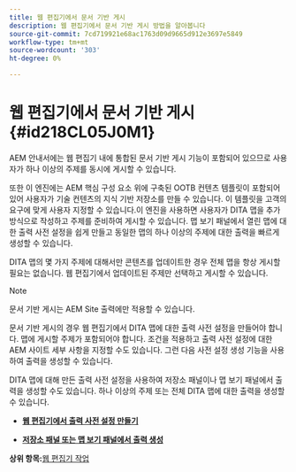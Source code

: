 ```yaml
---
title: 웹 편집기에서 문서 기반 게시
description: 웹 편집기에서 문서 기반 게시 방법을 알아봅니다
source-git-commit: 7cd719921e68ac1763d09d9665d912e3697e5849
workflow-type: tm+mt
source-wordcount: '303'
ht-degree: 0%

---
```



# 웹 편집기에서 문서 기반 게시 {#id218CL05J0M1}

AEM 안내서에는 웹 편집기 내에 통합된 문서 기반 게시 기능이 포함되어 있으므로 사용자가 하나 이상의 주제를 동시에 게시할 수 있습니다.

또한 이 엔진에는 AEM 핵심 구성 요소 위에 구축된 OOTB 컨텐츠 템플릿이 포함되어 있어 사용자가 기술 컨텐츠의 지식 기반 저장소를 만들 수 있습니다. 이 템플릿을 고객의 요구에 맞게 사용자 지정할 수 있습니다.이 엔진을 사용하면 사용자가 DITA 맵을 추가 방식으로 작성하고 주제를 준비하여 게시할 수 있습니다. 맵 보기 패널에서 열린 맵에 대한 출력 사전 설정을 쉽게 만들고 동일한 맵의 하나 이상의 주제에 대한 출력을 빠르게 생성할 수 있습니다.

DITA 맵의 몇 가지 주제에 대해서만 콘텐츠를 업데이트한 경우 전체 맵을 항상 게시할 필요는 없습니다. 웹 편집기에서 업데이트된 주제만 선택하고 게시할 수 있습니다.

>[!NOTE]
>
> 문서 기반 게시는 AEM Site 출력에만 적용할 수 있습니다.

문서 기반 게시의 경우 웹 편집기에서 DITA 맵에 대한 출력 사전 설정을 만들어야 합니다. 맵에 게시할 주제가 포함되어야 합니다. 조건을 적용하고 출력 사전 설정에 대한 AEM 사이트 세부 사항을 지정할 수도 있습니다. 그런 다음 사전 설정 생성 기능을 사용하여 출력을 생성할 수 있습니다.

DITA 맵에 대해 만든 출력 사전 설정을 사용하여 저장소 패널이나 맵 보기 패널에서 출력을 생성할 수도 있습니다. 하나 이상의 주제 또는 전체 DITA 맵에 대한 출력을 생성할 수 있습니다.

- **[웹 편집기에서 출력 사전 설정 만들기](web-editor-article-publishing-presets.md)**

- **[저장소 패널 또는 맵 보기 패널에서 출력 생성](web-editor-article-publishing-output.md)**


**상위 항목:**[&#x200B;웹 편집기 작업](web-editor.md)

